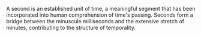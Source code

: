 
A second is an established unit of time, a meaningful segment that has been incorporated into human comprehension of time's passing. Seconds form a bridge between the minuscule milliseconds and the extensive stretch of minutes, contributing to the structure of temporality.

